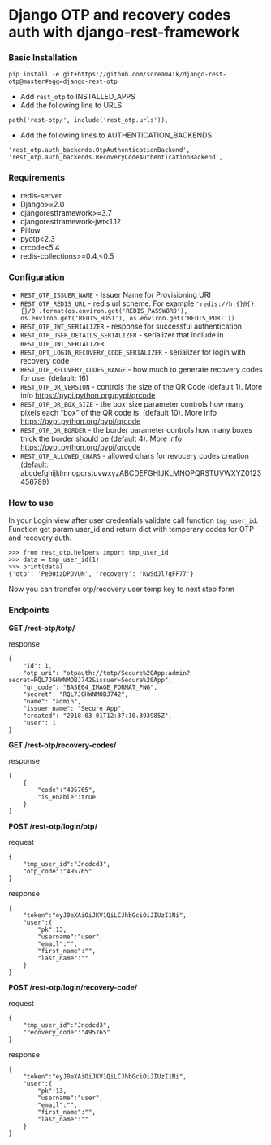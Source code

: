 # Django OTP and recovery codes auth with django-rest-framework

### Basic Installation

```
pip install -e git+https://github.com/scream4ik/django-rest-otp@master#egg=django-rest-otp
```

- Add `rest_otp` to INSTALLED_APPS
- Add the following line to URLS
```
path('rest-otp/', include('rest_otp.urls')),
```
- Add the following lines to AUTHENTICATION_BACKENDS
```
'rest_otp.auth_backends.OtpAuthenticationBackend',
'rest_otp.auth_backends.RecoveryCodeAuthenticationBackend',
```

### Requirements
- redis-server
- Django>=2.0
- djangorestframework>=3.7
- djangorestframework-jwt<1.12
- Pillow
- pyotp<2.3
- qrcode<5.4
- redis-collections>=0.4,<0.5

### Configuration

- `REST_OTP_ISSUER_NAME` - Issuer Name for Provisioning URI
- `REST_OTP_REDIS_URL` - redis url scheme. For example `'redis://h:{}@{}:{}/0'.format(os.environ.get('REDIS_PASSWORD'), os.environ.get('REDIS_HOST'), os.environ.get('REDIS_PORT'))`
- `REST_OTP_JWT_SERIALIZER` - response for successful authentication
- `REST_OTP_USER_DETAILS_SERIALIZER` - serializer that include in `REST_OTP_JWT_SERIALIZER`
- `REST_OPT_LOGIN_RECOVERY_CODE_SERIALIZER` - serializer for login with recovery code
- `REST_OTP_RECOVERY_CODES_RANGE` - how much to generate recovery codes for user (default: 16)
- `REST_OTP_QR_VERSION` - controls the size of the QR Code (default 1). More info https://pypi.python.org/pypi/qrcode
- `REST_OTP_QR_BOX_SIZE` - the box_size parameter controls how many pixels each “box” of the QR code is. (default 10). More info https://pypi.python.org/pypi/qrcode
- `REST_OTP_QR_BORDER` - the border parameter controls how many boxes thick the border should be (default 4). More info https://pypi.python.org/pypi/qrcode
- `REST_OTP_ALLOWED_CHARS` - allowed chars for revocery codes creation (default: abcdefghijklmnopqrstuvwxyzABCDEFGHIJKLMNOPQRSTUVWXYZ0123456789)

### How to use
In your Login view after user credentials validate call function `tmp_user_id`. Function get param user_id and return dict with temperary codes for OTP and recovery auth.
```
>>> from rest_otp.helpers import tmp_user_id
>>> data = tmp_user_id(1)
>>> print(data)
{'otp': 'Pe00izDPDVUN', 'recovery': 'KwSdJl7qFF77'}
```
Now you can transfer otp/recovery user temp key to next step form

### Endpoints

**GET /rest-otp/totp/**

response
```
{
    "id": 1,
    "otp_uri": "otpauth://totp/Secure%20App:admin?secret=RQL7JGHWNMOBJ742&issuer=Secure%20App",
    "qr_code": "BASE64_IMAGE_FORMAT_PNG",
    "secret": "RQL7JGHWNMOBJ742",
    "name": "admin",
    "issuer_name": "Secure App",
    "created": "2018-03-01T12:37:10.393985Z",
    "user": 1
}
```

**GET /rest-otp/recovery-codes/**

response
```
[
    {
        "code":"495765",
        "is_enable":true
    }
]
```

**POST /rest-otp/login/otp/**

request
```
{
    "tmp_user_id":"Jncdcd3",
    "otp_code":"495765"
}
```

response
```
{
    "token":"eyJ0eXAiOiJKV1QiLCJhbGciOiJIUzI1Ni",
    "user":{
        "pk":13,
        "username":"user",
        "email":"",
        "first_name":"",
        "last_name":""
    }
}
```

**POST /rest-otp/login/recovery-code/**

request
```
{
    "tmp_user_id":"Jncdcd3",
    "recovery_code":"495765"
}
```

response
```
{
    "token":"eyJ0eXAiOiJKV1QiLCJhbGciOiJIUzI1Ni",
    "user":{
        "pk":13,
        "username":"user",
        "email":"",
        "first_name":"",
        "last_name":""
    }
}
```
